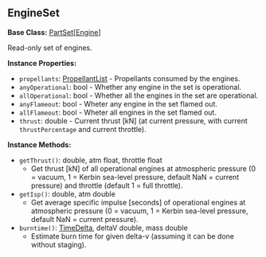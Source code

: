 ## EngineSet

**Base Class:** [PartSet](PartSet.1.md)\[[Engine](Engine.md)\]

Read-only set of engines.


**Instance Properties:**
- `propellants`: [PropellantList](PropellantList.md) - Propellants consumed by the engines.
- `anyOperational`: bool - Whether any engine in the set is operational.
- `allOperational`: bool - Whether all the engines in the set are operational.
- `anyFlameout`: bool - Wheter any engine in the set flamed out.
- `allFlameout`: bool - Wheter all engines in the set flamed out.
- `thrust`: double - Current thrust \[kN] (at current pressure, with current `thrustPercentage` and current throttle).

**Instance Methods:**
- `getThrust()`: double, atm float, throttle float
  - Get thrust \[kN] of all operational engines at atmospheric pressure (0 = vacuum, 1 = Kerbin sea-level pressure, default NaN = current pressure) and throttle (default 1 = full throttle).
- `getIsp()`: double, atm double
  - Get average specific impulse \[seconds] of operational engines at atmospheric pressure (0 = vacuum, 1 = Kerbin sea-level pressure, default NaN = current pressure).
- `burntime()`: [TimeDelta](../API/TimeDelta.md), deltaV double, mass double
  - Estimate burn time for given delta-v (assuming it can be done without staging).
